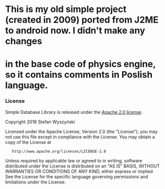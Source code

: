 # This is my old simple project (created in 2009) ported from J2ME to android now. I didn't make any changes 
# in the base code of physics engine, so it contains comments in Poslish language.

### License

Simple Database Library is released under the [Apache 2.0 license](LICENSE).

   Copyright 2018 Stefan Wyszyński

   Licensed under the Apache License, Version 2.0 (the "License");
   you may not use this file except in compliance with the License.
   You may obtain a copy of the License at

       http://www.apache.org/licenses/LICENSE-2.0

   Unless required by applicable law or agreed to in writing, software
   distributed under the License is distributed on an "AS IS" BASIS,
   WITHOUT WARRANTIES OR CONDITIONS OF ANY KIND, either express or implied.
   See the License for the specific language governing permissions and
   limitations under the License.
